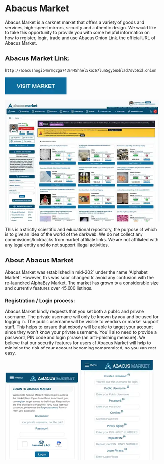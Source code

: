 # Abacus Market
Abacus Market is a darknet market that offers a variety of goods and services, high-speed mirrors, security and authentic design. We would like to take this opportunity to provide you with some helpful information on how to register, login, trade and use Abacus Onion Link, the official URL of Abacus Market.

## Abacus Market Link:

```sh
http://abacushogib4mrmq2ga743n445hhel5koz67lun5gybn6blad7svb6id.onion
```
[<img src="/assets/visit-market.webp" width="200">](http://abacushogib4mrmq2ga743n445hhel5koz67lun5gybn6blad7svb6id.onion/)

<a href="http://abacushogib4mrmq2ga743n445hhel5koz67lun5gybn6blad7svb6id.onion"><img src="/assets/abacus-preview.webp" alt="image" style="max-width: 100%;"><a>

This is a strictly scientific and educational repository, the purpose of which is to give an idea of the world of the darkweb. We do not collect any commissions/kickbacks from market affiliate links. We are not affiliated with any legal entity and do not support illegal activities.

## About Abacus Market
Abacus Market was established in mid-2021 under the name 'Alphabet Market'. However, this was soon changed to avoid any confusion with the re-launched AlphaBay Market. The market has grown to a considerable size and currently features over 45,000 listings.

### Registration / Login process:

Abacus Market kindly requests that you set both a public and private username. The private username will only be known by you and be used for logging in. The public username will be visible to vendors or market support staff. This helps to ensure that nobody will be able to target your account since they won't know your private username. You'll also need to provide a password, PIN code and login phrase (an anti-phishing measure). We believe that our security features for users of Abacus Market will help to minimise the risk of your account becoming compromised, so you can rest easy.

<a href="http://abacushogib4mrmq2ga743n445hhel5koz67lun5gybn6blad7svb6id.onion"><img src="/assets/abacus-login.webp" alt="image" style="max-width: 100%;"><a>  <a href="http://abacushogib4mrmq2ga743n445hhel5koz67lun5gybn6blad7svb6id.onion"><img src="/assets/abacus-register.webp" alt="image" style="max-width: 100%;"><a>